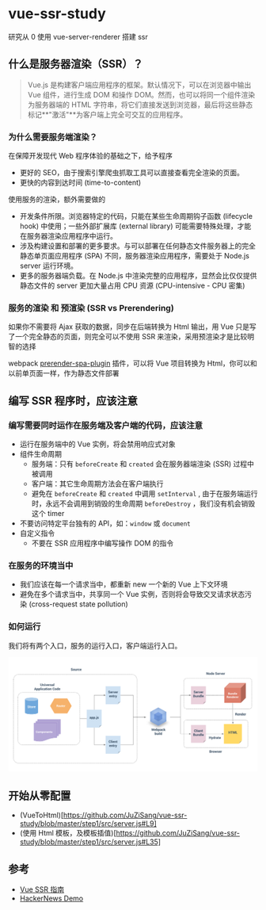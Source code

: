 # vue-ssr-study
研究从 0 使用 vue-server-renderer 搭建 ssr

## 什么是服务器渲染（SSR）？

> Vue.js 是构建客户端应用程序的框架。默认情况下，可以在浏览器中输出 Vue 组件，进行生成 DOM 和操作 DOM。然而，也可以将同一个组件渲染为服务器端的 HTML 字符串，将它们直接发送到浏览器，最后将这些静态标记**"激活"**为客户端上完全可交互的应用程序。

### 为什么需要服务端渲染？

在保障开发现代 Web 程序体验的基础之下，给予程序

- 更好的 SEO，由于搜索引擎爬虫抓取工具可以直接查看完全渲染的页面。
- 更快的内容到达时间 (time-to-content)

使用服务的渲染，额外需要做的

- 开发条件所限。浏览器特定的代码，只能在某些生命周期钩子函数 (lifecycle hook) 中使用；一些外部扩展库 (external library) 可能需要特殊处理，才能在服务器渲染应用程序中运行。
- 涉及构建设置和部署的更多要求。与可以部署在任何静态文件服务器上的完全静态单页面应用程序 (SPA) 不同，服务器渲染应用程序，需要处于 Node.js server 运行环境。
- 更多的服务器端负载。在 Node.js 中渲染完整的应用程序，显然会比仅仅提供静态文件的 server 更加大量占用 CPU 资源 (CPU-intensive - CPU 密集)

### 服务的渲染 和 预渲染 (SSR vs Prerendering)

如果你不需要将 Ajax 获取的数据，同步在后端转换为 Html 输出，用 Vue 只是写了一个完全静态的页面，则完全可以不使用 SSR 来渲染，采用预渲染才是比较明智的选择

webpack [prerender-spa-plugin](https://github.com/chrisvfritz/prerender-spa-plugin) 插件，可以将 Vue 项目转换为 Html，你可以和以前单页面一样，作为静态文件部署

## 编写 SSR 程序时，应该注意

### 编写需要同时运作在服务端及客户端的代码，应该注意

- 运行在服务端中的 Vue 实例，将会禁用响应式对象
- 组件生命周期
  - 服务端：只有 `beforeCreate` 和 `created` 会在服务器端渲染 (SSR) 过程中被调用
  - 客户端：其它生命周期方法会在客户端执行
  - 避免在 `beforeCreate` 和 `created` 中调用 `setInterval` , 由于在服务端运行时，永远不会调用到销毁的生命周期 `beforeDestroy` ，我们没有机会销毁这个 timer
- 不要访问特定平台独有的 API，如：`window` 或 `document`
- 自定义指令
  - 不要在 SSR 应用程序中编写操作 DOM 的指令

### 在服务的环境当中

- 我们应该在每一个请求当中，都重新 new 一个新的 Vue 上下文环境
- 避免在多个请求当中，共享同一个 Vue 实例，否则将会导致交叉请求状态污染 (cross-request state pollution)

### 如何运行

我们将有两个入口，服务的运行入口，客户端运行入口。

![SSR 运行流程](./screenshot/1.png)

## 开始从零配置

- (VueToHtml)[https://github.com/JuZiSang/vue-ssr-study/blob/master/step1/src/server.js#L9]
- (使用 Html 模板，及模板插值)[https://github.com/JuZiSang/vue-ssr-study/blob/master/step1/src/server.js#L35]

## 参考
- [Vue SSR 指南](https://ssr.vuejs.org/zh/)
- [HackerNews Demo](https://github.com/vuejs/vue-hackernews-2.0/)